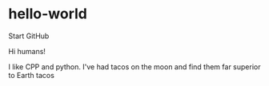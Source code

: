 # hello-world
Start GitHub

Hi humans!

I like CPP and python.
I've had tacos on the moon and find them far superior to Earth tacos

